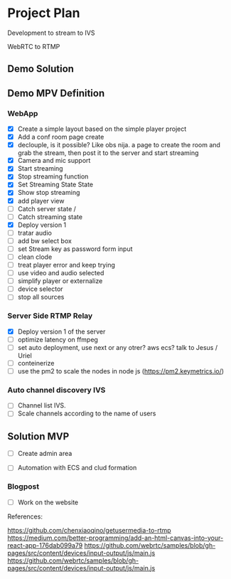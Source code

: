 # Project Plan
Development to stream to IVS

WebRTC to RTMP
## Demo Solution
## Demo MPV Definition
### WebApp
- [X] Create a simple layout based on the simple player project
- [X] Add a conf room page create
- [X] declouple, is it possible?
    Like obs nija. a page to create the room and grab the stream, then post it to the server and start streaming
- [X] Camera and mic support
- [x] Start streaming 
- [X] Stop streaming function
- [X] Set Streaming State State
- [X] Show stop streaming
- [X] add player view
- [ ] Catch server state / 
- [ ] Catch streaming state
- [X] Deploy version 1 
- [ ] tratar audio
- [ ] add bw select box
- [ ] set Stream key as password form input
- [ ] clean clode
- [ ] treat player error and keep trying
- [ ] use video and audio selected
- [ ] simplify player or externalize
- [ ] device selector
- [ ] stop all sources 

### Server Side RTMP Relay
- [X] Deploy version 1 of the server
- [ ] optimize latency on ffmpeg
- [ ] set auto deployment, use next or any otrer? aws ecs? talk to Jesus / Uriel
- [ ] conteinerize
- [ ] use the pm2 to scale the nodes in node js  (https://pm2.keymetrics.io/)

### Auto channel discovery IVS
- [ ] Channel list IVS.
- [ ] Scale channels according to the name of users

## Solution MVP
- [ ] Create admin area
- [ ] Automation with ECS and clud formation


### Blogpost
- [ ] Work on the website 



References:

https://github.com/chenxiaoqino/getusermedia-to-rtmp
https://medium.com/better-programming/add-an-html-canvas-into-your-react-app-176dab099a79
https://github.com/webrtc/samples/blob/gh-pages/src/content/devices/input-output/js/main.js
https://github.com/webrtc/samples/blob/gh-pages/src/content/devices/input-output/js/main.js